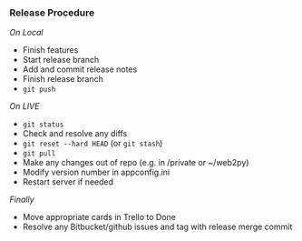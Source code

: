 ### Release Procedure

*On Local*
- Finish features
- Start release branch
- Add and commit release notes
- Finish release branch
- `git push`

*On LIVE*
- `git status`
- Check and resolve any diffs
- `git reset --hard HEAD` (or `git stash`)
- `git pull`
- Make any changes out of repo (e.g. in /private or ~/web2py)
- Modify version number in appconfig.ini
- Restart server if needed

 *Finally*
 - Move appropriate cards in Trello to Done
 - Resolve any Bitbucket/github issues and tag with release merge commit
